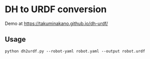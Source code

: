 # DH to URDF conversion
Demo at https://takuminakano.github.io/dh-urdf/
## Usage
`python dh2urdf.py --robot-yaml robot.yaml --output robot.urdf`
